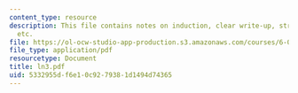 ```yaml
---
content_type: resource
description: This file contains notes on induction, clear write-up, strong induction
  etc.
file: https://ol-ocw-studio-app-production.s3.amazonaws.com/courses/6-042j-mathematics-for-computer-science-fall-2005/5332955df6e10c9279381d1494d74365_ln3.pdf
file_type: application/pdf
resourcetype: Document
title: ln3.pdf
uid: 5332955d-f6e1-0c92-7938-1d1494d74365
---
```

